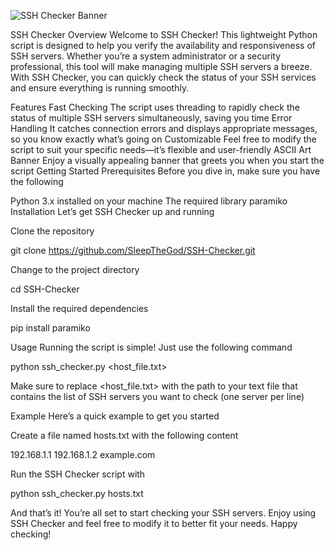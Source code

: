 ![SSH Checker Banner](https://i.imgur.com/0DGuMrJ.png) 

SSH Checker
Overview
Welcome to SSH Checker! This lightweight Python script is designed to help you verify the availability and responsiveness of SSH servers. Whether you’re a system administrator or a security professional, this tool will make managing multiple SSH servers a breeze. With SSH Checker, you can quickly check the status of your SSH services and ensure everything is running smoothly.

Features
Fast Checking The script uses threading to rapidly check the status of multiple SSH servers simultaneously, saving you time
Error Handling It catches connection errors and displays appropriate messages, so you know exactly what’s going on
Customizable Feel free to modify the script to suit your specific needs—it’s flexible and user-friendly
ASCII Art Banner Enjoy a visually appealing banner that greets you when you start the script
Getting Started
Prerequisites
Before you dive in, make sure you have the following

Python 3.x installed on your machine
The required library paramiko
Installation
Let’s get SSH Checker up and running

Clone the repository

git clone https://github.com/SleepTheGod/SSH-Checker.git

Change to the project directory

cd SSH-Checker

Install the required dependencies

pip install paramiko

Usage
Running the script is simple! Just use the following command

python ssh_checker.py <host_file.txt>

Make sure to replace <host_file.txt> with the path to your text file that contains the list of SSH servers you want to check (one server per line)

Example
Here’s a quick example to get you started

Create a file named hosts.txt with the following content

192.168.1.1 192.168.1.2 example.com

Run the SSH Checker script with

python ssh_checker.py hosts.txt

And that’s it! You’re all set to start checking your SSH servers. Enjoy using SSH Checker and feel free to modify it to better fit your needs. Happy checking!
